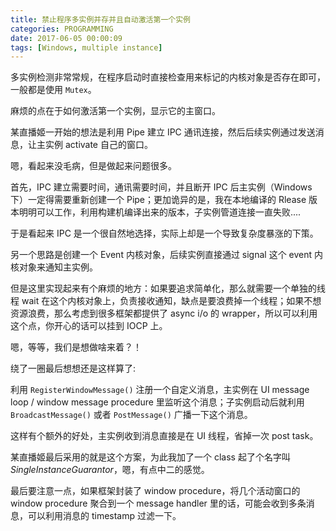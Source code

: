 ```yaml
---
title: 禁止程序多实例并存并且自动激活第一个实例
categories: PROGRAMMING
date: 2017-06-05 00:00:09
tags: [Windows, multiple instance]
---
```

多实例检测非常常规，在程序启动时直接检查用来标记的内核对象是否存在即可，一般都是使用 `Mutex`。

麻烦的点在于如何激活第一个实例，显示它的主窗口。

某直播姬一开始的想法是利用 Pipe 建立 IPC 通讯连接，然后后续实例通过发送消息，让主实例 activate 自己的窗口。

嗯，看起来没毛病，但是做起来问题很多。

首先，IPC 建立需要时间，通讯需要时间，并且断开 IPC 后主实例（Windows 下）一定得需要重新创建一个 Pipe；更加诡异的是，我在本地编译的 Rlease 版本明明可以工作，利用构建机编译出来的版本，子实例管道连接一直失败....

于是看起来 IPC 是一个很自然地选择，实际上却是一个导致复杂度暴涨的下策。

另一个思路是创建一个 Event 内核对象，后续实例直接通过 signal 这个 event 内核对象来通知主实例。

但是这里实现起来有个麻烦的地方：如果要追求简单化，那么就需要一个单独的线程 wait 在这个内核对象上，负责接收通知，缺点是要浪费掉一个线程；如果不想资源浪费，那么考虑到很多框架都提供了 async i/o 的 wrapper，所以可以利用这个点，你开心的话可以挂到 IOCP 上。

嗯，等等，我们是想做啥来着？！

绕了一圈最后想想还是这样算了:

利用 `RegisterWindowMessage()` 注册一个自定义消息，主实例在 UI message loop / window message procedure 里监听这个消息；子实例启动后就利用 `BroadcastMessage()` 或者 `PostMessage()` 广播一下这个消息。

这样有个额外的好处，主实例收到消息直接是在 UI 线程，省掉一次 post task。

某直播姬最后采用的就是这个方案，为此我加了一个 class 起了个名字叫 *SingleInstanceGuarantor*，嗯，有点中二的感觉。

最后要注意一点，如果框架封装了 window procedure，将几个活动窗口的 window procedure 聚合到一个 message handler 里的话，可能会收到多条消息，可以利用消息的 timestamp 过滤一下。